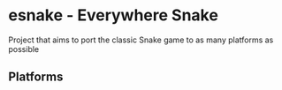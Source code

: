 # esnake - Everywhere Snake
Project that aims to port the classic Snake game to as many platforms as possible

## Platforms
```

```
